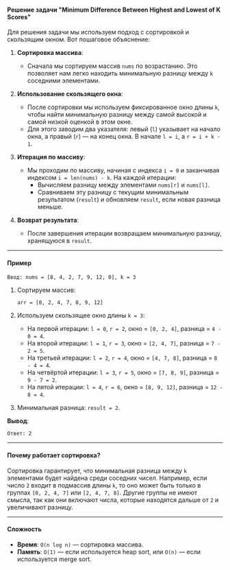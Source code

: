 #### Решение задачи "Minimum Difference Between Highest and Lowest of K Scores"

Для решения задачи мы используем подход с сортировкой и скользящим окном. Вот пошаговое объяснение:

1. **Сортировка массива**:
   - Сначала мы сортируем массив `nums` по возрастанию. Это позволяет нам легко находить минимальную разницу между `k` соседними элементами.

2. **Использование скользящего окна**:
   - После сортировки мы используем фиксированное окно длины `k`, чтобы найти минимальную разницу между самой высокой и самой низкой оценкой в этом окне.
   - Для этого заводим два указателя: левый (`l`) указывает на начало окна, а правый (`r`) — на конец окна. В начале `l = i`, а `r = i + k - 1`.

3. **Итерация по массиву**:
   - Мы проходим по массиву, начиная с индекса `i = 0` и заканчивая индексом `i = len(nums) - k`. На каждой итерации:
     - Вычисляем разницу между элементами `nums[r]` и `nums[l]`.
     - Сравниваем эту разницу с текущим минимальным результатом (`result`) и обновляем `result`, если новая разница меньше.

4. **Возврат результата**:
   - После завершения итерации возвращаем минимальную разницу, хранящуюся в `result`.

---

#### **Пример**
```
Ввод: nums = [8, 4, 2, 7, 9, 12, 0], k = 3
```

1. Сортируем массив:
   ```
   arr = [0, 2, 4, 7, 8, 9, 12]
   ```

2. Используем скользящее окно длины `k = 3`:
   - На первой итерации: `l = 0`, `r = 2`, окно = `[0, 2, 4]`, разница = `4 - 0 = 4`.
   - На второй итерации: `l = 1`, `r = 3`, окно = `[2, 4, 7]`, разница = `7 - 2 = 5`.
   - На третьей итерации: `l = 2`, `r = 4`, окно = `[4, 7, 8]`, разница = `8 - 4 = 4`.
   - На четвёртой итерации: `l = 3`, `r = 5`, окно = `[7, 8, 9]`, разница = `9 - 7 = 2`.
   - На пятой итерации: `l = 4`, `r = 6`, окно = `[8, 9, 12]`, разница = `12 - 8 = 4`.

3. Минимальная разница: `result = 2`.

**Вывод**:
```
Ответ: 2
```

---

#### **Почему работает сортировка?**
Сортировка гарантирует, что минимальная разница между `k` элементами будет найдена среди соседних чисел. Например, если число `2` входит в подмассив длины `k`, то оно может быть только в группах `[0, 2, 4, 7]` или `[2, 4, 7, 8]`. Другие группы не имеют смысла, так как они включают числа, которые находятся дальше от `2` и увеличивают разницу.

---

#### **Сложность**
- **Время**: `O(n log n)` — сортировка массива.
- **Память**: `O(1)` — если используется heap sort, или `O(n)` — если используется merge sort.
